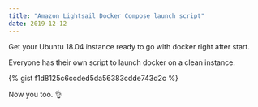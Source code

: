 ```yaml
---
title: "Amazon Lightsail Docker Compose launch script"
date: 2019-12-12
---
```


Get your Ubuntu 18.04 instance ready to go with docker right after start.  

Everyone has their own script to launch docker on a clean instance. 

{% gist f1d8125c6ccded5da56383cdde743d2c %}

Now you too. :ok_hand: